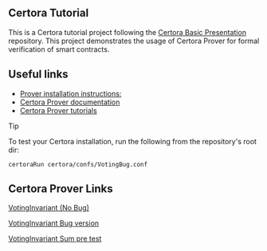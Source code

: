 ## Certora Tutorial

This is a Certora tutorial project following the [Certora Basic Presentation](https://github.com/Certora/basic-presentation/tree/main?tab=readme-ov-file) repository. This project demonstrates the usage of Certora Prover for formal verification of smart contracts.

## Useful links

- [Prover installation instructions:](https://docs.certora.com/en/latest/docs/user-guide/getting-started/install.html)
- [Certora Prover documentation](https://docs.certora.com/)
- [Certora Prover tutorials](https://docs.certora.com/projects/tutorials/en/latest/index.html)

> [!TIP]
> To test your Certora installation, run the following from the repository's
> root dir:
> 
> `certoraRun certora/confs/VotingBug.conf`

## Certora Prover Links 

[VotingInvariant (No Bug)](https://prover.certora.com/output/9841366/0169033dd9804be3b4e7ef646c08378a?anonymousKey=69831272795f7de98f9c0ec08aa4689953e172a9)

[VotingInvariant Bug version](https://prover.certora.com/output/9841366/d92bbe54248e403fbe2db1fba4b26ffa?anonymousKey=9e5a9d38a9172c7830e4c1e50b2011d74098d4c7)

[VotingInvariant Sum pre test](https://prover.certora.com/output/9841366/5a6fd671c3994f9389556cda9f87e1f9?anonymousKey=974736918a40a7584811abf413e0a90f277e30f8)